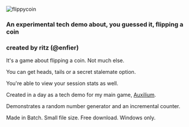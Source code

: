 ![flippycoin](https://user-images.githubusercontent.com/96433729/159551173-e6032be7-8d4a-4b57-a9bf-aa043aa0ab9f.png)

### **An experimental tech demo about, you guessed it, flipping a coin**

### **created by ritz (@enfier)**


It's a game about flipping a coin. Not much else.

You can get heads, tails or a secret stalemate option.

You're able to view your session stats as well.

Created in a day as a tech demo for my main game, [Auxilium](https://github.com/enfier/Auxilium).

Demonstrates a random number generator and an incremental counter.

Made in Batch. Small file size. Free download. Windows only.
